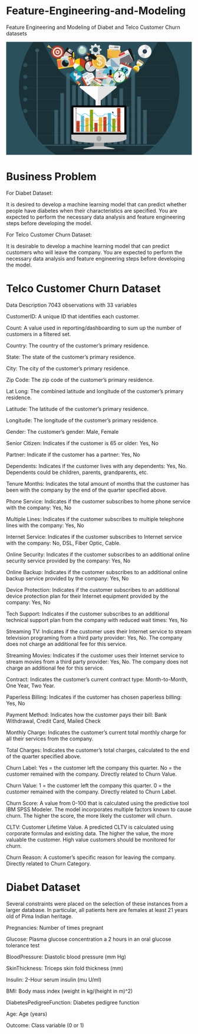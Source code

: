 # Feature-Engineering-and-Modeling
Feature Engineering and Modeling of Diabet and Telco Customer Churn datasets

![This is an image](https://github.com/CagriKaradeniz/Feature-Engineering-and-Modeling/blob/main/feature_engineering.png?raw=true)

# Business Problem
For Diabet Dataset:

It is desired to develop a machine learning model that can predict whether people have diabetes when their characteristics are specified. 
You are expected to perform the necessary data analysis and feature engineering steps before developing the model.

For Telco Customer Churn Dataset:

It is desirable to develop a machine learning model that can predict customers who will leave the company. 
You are expected to perform the necessary data analysis and feature engineering steps before developing the model.

# Telco Customer Churn Dataset

Data Description
7043 observations with 33 variables

CustomerID: A unique ID that identifies each customer.

Count: A value used in reporting/dashboarding to sum up the number of customers in a filtered set.

Country: The country of the customer’s primary residence.

State: The state of the customer’s primary residence.

City: The city of the customer’s primary residence.

Zip Code: The zip code of the customer’s primary residence.

Lat Long: The combined latitude and longitude of the customer’s primary residence.

Latitude: The latitude of the customer’s primary residence.

Longitude: The longitude of the customer’s primary residence.

Gender: The customer’s gender: Male, Female

Senior Citizen: Indicates if the customer is 65 or older: Yes, No

Partner: Indicate if the customer has a partner: Yes, No

Dependents: Indicates if the customer lives with any dependents: Yes, No. Dependents could be children, parents, grandparents, etc.

Tenure Months: Indicates the total amount of months that the customer has been with the company by the end of the quarter specified above.

Phone Service: Indicates if the customer subscribes to home phone service with the company: Yes, No

Multiple Lines: Indicates if the customer subscribes to multiple telephone lines with the company: Yes, No

Internet Service: Indicates if the customer subscribes to Internet service with the company: No, DSL, Fiber Optic, Cable.

Online Security: Indicates if the customer subscribes to an additional online security service provided by the company: Yes, No

Online Backup: Indicates if the customer subscribes to an additional online backup service provided by the company: Yes, No

Device Protection: Indicates if the customer subscribes to an additional device protection plan for their Internet equipment provided by the company: Yes, No

Tech Support: Indicates if the customer subscribes to an additional technical support plan from the company with reduced wait times: Yes, No

Streaming TV: Indicates if the customer uses their Internet service to stream television programing from a third party provider: Yes, No. The company does not charge an additional fee for this service.

Streaming Movies: Indicates if the customer uses their Internet service to stream movies from a third party provider: Yes, No. The company does not charge an additional fee for this service.

Contract: Indicates the customer’s current contract type: Month-to-Month, One Year, Two Year.

Paperless Billing: Indicates if the customer has chosen paperless billing: Yes, No

Payment Method: Indicates how the customer pays their bill: Bank Withdrawal, Credit Card, Mailed Check

Monthly Charge: Indicates the customer’s current total monthly charge for all their services from the company.

Total Charges: Indicates the customer’s total charges, calculated to the end of the quarter specified above.

Churn Label: Yes = the customer left the company this quarter. No = the customer remained with the company. Directly related to Churn Value.

Churn Value: 1 = the customer left the company this quarter. 0 = the customer remained with the company. Directly related to Churn Label.

Churn Score: A value from 0-100 that is calculated using the predictive tool IBM SPSS Modeler. The model incorporates multiple factors known to cause churn. The higher the score, the more likely the customer will churn.

CLTV: Customer Lifetime Value. A predicted CLTV is calculated using corporate formulas and existing data. The higher the value, the more valuable the customer. High value customers should be monitored for churn.

Churn Reason: A customer’s specific reason for leaving the company. Directly related to Churn Category.


# Diabet Dataset

Several constraints were placed on the selection of these instances from a larger database. In particular, all patients here are females at least 21 years old of Pima Indian heritage.

Pregnancies: Number of times pregnant

Glucose: Plasma glucose concentration a 2 hours in an oral glucose tolerance test

BloodPressure: Diastolic blood pressure (mm Hg)

SkinThickness: Triceps skin fold thickness (mm)

Insulin: 2-Hour serum insulin (mu U/ml)

BMI: Body mass index (weight in kg/(height in m)^2)

DiabetesPedigreeFunction: Diabetes pedigree function

Age: Age (years)

Outcome: Class variable (0 or 1)
